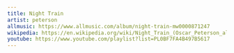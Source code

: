 ```yaml
---
title: Night Train
artist: peterson
allmusic: https://www.allmusic.com/album/night-train-mw0000871247
wikipedia: https://en.wikipedia.org/wiki/Night_Train_(Oscar_Peterson_album)
youtube: https://www.youtube.com/playlist?list=PL0BF7FA4B497B5617
---
```

